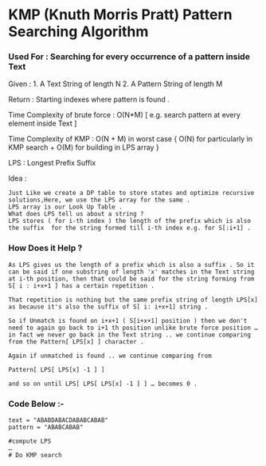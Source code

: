 # KMP (Knuth Morris Pratt) Pattern Searching Algorithm

### Used For  : Searching for every occurrence of a pattern inside Text

Given :   1. A Text String of length N
          2. A Pattern String of length M

Return : Starting indexes where pattern is found .

Time Complexity of brute force : O(N*M) [ e.g. search pattern at every element inside Text ]
  
Time Complexity of KMP : O(N + M) in worst case 
                    {    O(N) for particularly in KMP search + 
                O(M) for building in LPS array   }

LPS : Longest Prefix Suffix 

Idea : 

    Just Like we create a DP table to store states and optimize recursive solutions,Here, we use the LPS array for the same .
    LPS array is our Look Up Table .
    What does LPS tell us about a string ?
    LPS stores ( for i-th index ) the length of the prefix which is also the suffix  for the string formed till i-th index e.g. for S[:i+1] .

### How Does it Help  ?  
      
    As LPS gives us the length of a prefix which is also a suffix . So it can be said if one substring of length 'x' matches in the Text string
    at i-th position, then that could be said for the string forming from S[ i : i+x+1 ] has a certain repetition .

    That repetition is nothing but the same prefix string of length LPS[x] as because it's also the suffix of S[ i: i+x+1] string .

    So if Unmatch is found on i+x+1 ( S[i+x+1] position ) then we don't need to again go back to i+1 th position unlike brute force position … 
    in fact we never go back in the Text string .. we continue comparing from the Pattern[ LPS[x] ] character .

    Again if unmatched is found .. we continue comparing from 

    Pattern[ LPS[ LPS[x] -1 ] ]  

    and so on until LPS[ LPS[ LPS[x] -1 ] ] … becomes 0 .

### Code Below :-

    text = "ABABDABACDABABCABAB"
    pattern = "ABABCABAB"

    #compute LPS
    …
    # Do KMP search 


